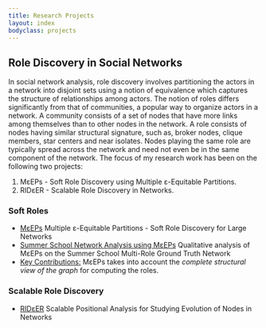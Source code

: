 ```yaml
---
title: Research Projects
layout: index
bodyclass: projects
---
```


Role Discovery in Social Networks
---------------------------------
In social network analysis, role discovery involves partitioning the actors in a network into disjoint sets using a notion of equivalence which captures the structure of relationships among actors. The notion of roles differs significantly from that of communities, a popular way to organize actors in a network. A community consists of a set of nodes that have more links among themselves than to other nodes in the network. A role consists of nodes having similar structural signature, such as, broker nodes, clique members, star centers and near isolates. Nodes playing the same role are  typically spread across the network and need not even be in the same component of the network. The focus of my research work has been on the following two projects:

1. M&epsilon;EPs - Soft Role Discovery using Multiple &epsilon;-Equitable Partitions.
2. RID&epsilon;ER - Scalable Role Discovery in Networks.


### Soft Roles

* [M&epsilon;EPs](https://www.dropbox.com/s/mw590lpgre5bxiq/meeps.pdf?dl=0) <span>Multiple &epsilon;-Equitable Partitions - Soft Role Discovery for Large Networks</span>
* [Summer School Network Analysis using M&epsilon;EPs](http://randomsurfer.in/summer.html) <span>Qualitative analysis of M&epsilon;EPs on the Summer School Multi-Role Ground Truth Network</span>
* [Key Contributions:]() <span>M&epsilon;EPs takes into account the <i>complete structural view of the graph</i> for computing the roles.</span>

### Scalable Role Discovery
* [RID&epsilon;ER](http://arxiv.org/abs/1402.3797) <span>Scalable Positional Analysis for Studying Evolution of Nodes in Networks</span>
